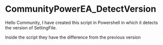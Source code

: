 # CommunityPowerEA_DetectVersion
Hello Community, I have created this script in Powershell in which it detects the version of SettingFile.

Inside the script they have the difference from the previous version

